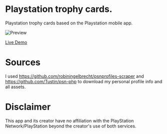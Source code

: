 # Playstation trophy cards.

Playstation trophy cards based on the Playstation mobile app.

![Preview](https://github.com/robiningelbrecht/playstation-trophy-cards/raw/master/assets/preview.gif "Preview")

[Live Demo](https://robiningelbrecht.github.io/projects/playstation-trophy-cards/)

# Sources

I used https://github.com/robiningelbrecht/psnprofiles-scraper and https://github.com/Tustin/psn-php to download my personal profile info and all assets.
 
# Disclaimer

This app and its creator have no affiliation with the PlayStation Network/PlayStation beyond the creator's use of both services.

